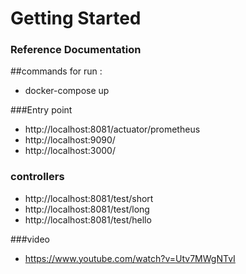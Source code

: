 # Getting Started

### Reference Documentation

##commands for run :
* docker-compose up

###Entry point 
* http://localhost:8081/actuator/prometheus
* http://localhost:9090/
* http://localhost:3000/

### controllers
  * http://localhost:8081/test/short   
  * http://localhost:8081/test/long
  * http://localhost:8081/test/hello

###video
* https://www.youtube.com/watch?v=Utv7MWgNTvI